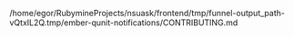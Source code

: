 /home/egor/RubymineProjects/nsuask/frontend/tmp/funnel-output_path-vQtxIL2Q.tmp/ember-qunit-notifications/CONTRIBUTING.md
